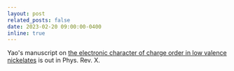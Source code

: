 ```yaml
---
layout: post
related_posts: false
date: 2023-02-20 09:00:00-0400
inline: true
---
```


Yao's manuscript on [the electronic character of charge order in low valence nickelates](/publications/#Shen2023electronic) is out in Phys. Rev. X.